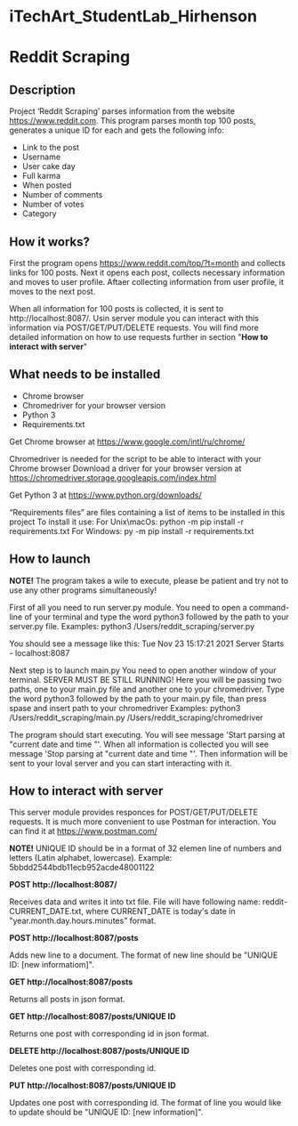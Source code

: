 # iTechArt_StudentLab_Hirhenson
# Reddit Scraping

## Description

Project ‘Reddit Scraping’ parses information from the website https://www.reddit.com.
This program parses month top 100 posts, generates a unique ID for each and gets the following info:
- Link to the post
- Username
- User cake day
- Full karma
- When posted
- Number of comments
- Number of votes
- Category

## How it works?

First the program opens https://www.reddit.com/top/?t=month and collects links for 100 posts.
Next it opens each post, collects necessary information and moves to user profile.
Aftaer collecting information from user profile, it moves to the next post.

When all information for 100 posts is collected, it is sent to http://localhost:8087/.
Usin server module you can interact with this information via POST/GET/PUT/DELETE requests. 
You will find more detailed information on how to use requests further in section "**How to interact with server**"

## What needs to be installed

- Chrome browser
- Chromedriver for your browser version
- Python 3
- Requirements.txt

Get Chrome browser at https://www.google.com/intl/ru/chrome/

Chromedriver is needed for the script to be able to interact with your Chrome browser
Download a driver for your browser version at https://chromedriver.storage.googleapis.com/index.html

Get Python 3 at https://www.python.org/downloads/

“Requirements files” are files containing a list of items to be installed in this project
To install it use:
For Unix\macOs: python -m pip install -r requirements.txt
For Windows: py -m pip install -r requirements.txt

## How to launch

**NOTE!** The program takes a wile to execute, please be patient and try not to use any other programs simultaneously!

First of all you need to run server.py module.
You need to open a command-line of your terminal and type the word python3 followed by the path to your server.py file.
Examples: python3 /Users/reddit_scraping/server.py

You should see a message like this: Tue Nov 23 15:17:21 2021 Server Starts - localhost:8087

Next step is to launch main.py
You need to open another window of your terminal. SERVER MUST BE STILL RUNNING!
Here you will be passing two paths, one to your main.py file and another one to your chromedriver.
Type the word python3 followed by the path to your main.py file, than press spase and insert path to your chromedriver
Examples: python3 /Users/reddit_scraping/main.py /Users/reddit_scraping/chromedriver

The program should start executing. You will see message 'Start parsing at "current date and time "'.
When all information is collected you will see message 'Stop parsing at "current date and time "'.
Then information will be sent to your loval server and you can start interacting with it. 

## How to interact with server

This server module provides responces for POST/GET/PUT/DELETE requests.
It is much more convenient to use Postman for interaction.
You can find it at https://www.postman.com/

**NOTE!** UNIQUE ID should be in a format of 32 elemen line of numbers and letters (Latin alphabet, lowercase). Example: 5bbdd2544bdb11ecb952acde48001122

**POST http://localhost:8087/**

Receives data and writes it into txt file. 
File will have following name: reddit-CURRENT_DATE.txt, where CURRENT_DATE is today's date in "year.month.day.hours.minutes" format.

**POST http://localhost:8087/posts**

Adds new line to a document.
The format of new line should be "UNIQUE ID: [new informatiom]".

**GET http://localhost:8087/posts**

Returns all posts in json format.

**GET http://localhost:8087/posts/UNIQUE ID**

Returns one post with corresponding id in json format.

**DELETE http://localhost:8087/posts/UNIQUE ID**

Deletes one post with corresponding id.

**PUT http://localhost:8087/posts/UNIQUE ID**

Updates one post with corresponding id.
The format of line you would like to update should be "UNIQUE ID: [new information]".
